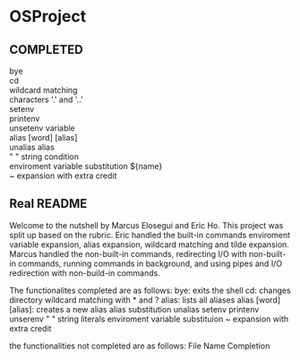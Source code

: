 # OSProject

## COMPLETED
bye\
cd\
wildcard matching\
characters '.' and '..'\
setenv\
printenv\
unsetenv variable\
alias [word] [alias]\
unalias alias\
" " string condition\
enviroment variable substitution ${name}\
~ expansion with extra credit

## Real README

Welcome to the nutshell by Marcus Elosegui and Eric Ho. This project
was split up based on the rubric. Eric handled the built-in commands
enviroment variable expansion, alias expansion, wildcard matching 
and tilde expansion. Marcus handled the non-built-in commands,
redirecting I/O with non-built-in commands, running commands in
background, and using pipes and I/O redirection with non-build-in 
commands. 

The functionalites completed are as follows:
bye: exits the shell
cd: changes directory
wildcard matching with * and ?
alias: lists all aliases
alias [word] [alias]: creates a new alias
alias substitution
unalias
setenv
printenv
unserenv
" " string literals
enviroment variable substituion
~ expansion with extra credit



the functionalities not completed are as follows:
File Name Completion